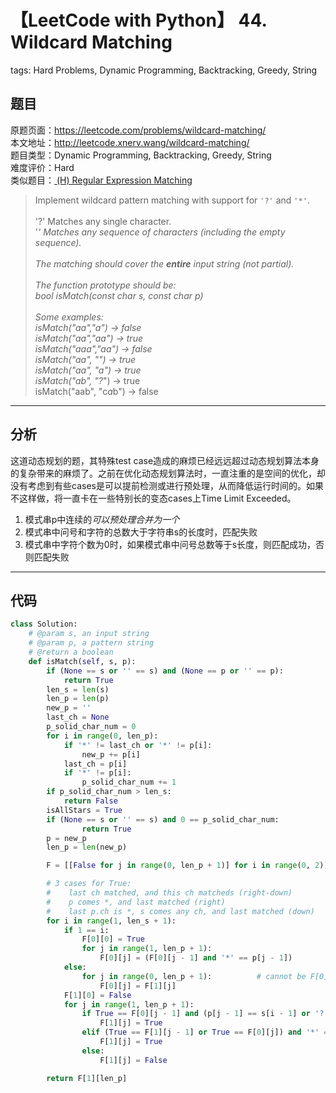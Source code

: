 # 【LeetCode with Python】 44. Wildcard Matching
tags: Hard Problems, Dynamic Programming, Backtracking, Greedy, String

## 题目
原题页面：<https://leetcode.com/problems/wildcard-matching/><br/>
本文地址：<http://leetcode.xnerv.wang/wildcard-matching/><br/>
题目类型：Dynamic Programming, Backtracking, Greedy, String<br/>
难度评价：Hard<br/>
类似题目：[ (H) Regular Expression Matching](/regular-expression-matching/)<br/>

> Implement wildcard pattern matching with support for `'?'` and `'*'`.<br/>
><br/>
>     '?' Matches any single character.<br/>
>     '*' Matches any sequence of characters (including the empty sequence).<br/>
><br/>
>     The matching should cover the **entire** input string (not partial).<br/>
><br/>
>     The function prototype should be:<br/>
>     bool isMatch(const char *s, const char *p)<br/>
><br/>
>     Some examples:<br/>
>     isMatch("aa","a") → false<br/>
>     isMatch("aa","aa") → true<br/>
>     isMatch("aaa","aa") → false<br/>
>     isMatch("aa", "*") → true<br/>
>     isMatch("aa", "a*") → true<br/>
>     isMatch("ab", "?*") → true<br/>
>     isMatch("aab", "c*a*b") → false<br/>

<!-- more -->

---
## 分析
这道动态规划的题，其特殊test case造成的麻烦已经远远超过动态规划算法本身的复杂带来的麻烦了。之前在优化动态规划算法时，一直注重的是空间的优化，却没有考虑到有些cases是可以提前检测或进行预处理，从而降低运行时间的。如果不这样做，将一直卡在一些特别长的变态cases上Time Limit Exceeded。<br/>
1. 模式串p中连续的*可以预处理合并为一个*<br/>
2. 模式串中问号和字符的总数大于字符串s的长度时，匹配失败<br/>
3. 模式串中字符个数为0时，如果模式串中问号总数等于s长度，则匹配成功，否则匹配失败<br/>

---
## 代码
``` python
class Solution:
    # @param s, an input string
    # @param p, a pattern string
    # @return a boolean
    def isMatch(self, s, p):
        if (None == s or '' == s) and (None == p or '' == p):
            return True
        len_s = len(s)
        len_p = len(p)
        new_p = ''
        last_ch = None
        p_solid_char_num = 0
        for i in range(0, len_p):
            if '*' != last_ch or '*' != p[i]:
                new_p += p[i]
            last_ch = p[i]
            if '*' != p[i]:
                p_solid_char_num += 1
        if p_solid_char_num > len_s:
            return False
        isAllStars = True
        if (None == s or '' == s) and 0 == p_solid_char_num:
                return True
        p = new_p
        len_p = len(new_p)

        F = [[False for j in range(0, len_p + 1)] for i in range(0, 2)]

        # 3 cases for True:
        #    last ch matched, and this ch matcheds (right-down)
        #    p comes *, and last matched (right)
        #    last p.ch is *, s comes any ch, and last matched (down)
        for i in range(1, len_s + 1):
            if 1 == i:
                F[0][0] = True
                for j in range(1, len_p + 1):
                    F[0][j] = (F[0][j - 1] and '*' == p[j - 1])
            else:
                for j in range(0, len_p + 1):          # cannot be F[0] = F[1]
                    F[0][j] = F[1][j]
            F[1][0] = False
            for j in range(1, len_p + 1):
                if True == F[0][j - 1] and (p[j - 1] == s[i - 1] or '?' == p[j - 1] or '*' == p[j - 1]):
                    F[1][j] = True
                elif (True == F[1][j - 1] or True == F[0][j]) and '*' == p[j - 1]:
                    F[1][j] = True
                else:
                    F[1][j] = False

        return F[1][len_p]
```
